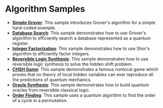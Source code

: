 # Algorithm Samples #

- **[Simple Grover](./simple-grover)**:
  This sample introduces Grover's algorithm for a simple hard-coded example.
- **[Database Search](./database-search/)**:
  This sample demonstrates how to use Grover's algorithm to efficiently search a database represented as a quantum register.
- **[Integer Factorization](./integer-factorization/)**:
  This sample demonstrates how to use Shor's algorithm to efficiently factor integers.
- **[Reversible Logic Synthesis](./reversible-logic-synthesis/)**:
  This sample demonstrates how to use reversible logic synthesis to solve the hidden shift problem.
- **[CHSH Game](./chsh-game/)**:
  This sample demonstrates a famous nonlocal game which proves that no theory of local hidden variables can ever reproduce all the predictions of quantum mechanics.
- **[Oracle Synthesis](./oracle-synthesis)**:
  This sample demonstrates how to build quantum oracles from reversible classical logic.
- **[Order Finding](./oracle-finding)**:
  This sample uses a quantum algorithm to find the order of a cycle in a permutation.
